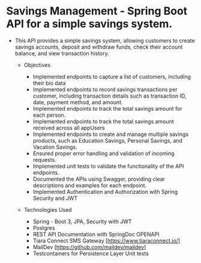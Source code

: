 #  Savings Management - Spring Boot API for a simple savings system.
   +  This API provides a simple savings system, allowing customers to create savings accounts, deposit and withdraw funds, check their account balance, and view transaction history.
       +   Objectives
           +  Implemented endpoints to capture a list of customers, including their bio data
           +  Implemented endpoints to record savings transactions per customer, including transaction details such as transaction ID, date, payment method, and amount.
           +  Implemented endpoints to track the total savings amount for each person.
           +  Implemented endpoints to track the total savings amount received across all appUsers
           +  Implemented endpoints to create and manage multiple savings products, such as Education Savings, Personal Savings, and Vacation Savings.
           +  Ensured proper error handling and validation of incoming requests.
           +  Implemented unit tests to validate the functionality of the API endpoints.
           +  Documented the APIs using Swagger, providing clear descriptions and examples for each endpoint.
           +  Implemented Authentication and Authorization with Spring Security and JWT

       +   Technologies Used
           +  Spring - Boot 3, JPA, Security with JWT
           +  Postgres
           +  REST API Documentation with SpringDoc OPENAPI
           +  Tiara Connect SMS Gateway [https://www.tiaraconnect.io/]
           +  MailDev [https://github.com/maildev/maildev]
           +  Testcontainers for Persistence Layer Unit tests

